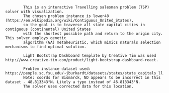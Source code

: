             This is an interactive Travelling salesman problem (TSP) solver with visualization.
            The chosen problem instance is lower48 (https://en.wikipedia.org/wiki/Contiguous_United_States),
            so the goal is to traverse all state capital cities in contiguous (continental) United States
            with the shortest possible path and return to the origin city. This solver employs genetic
            algorithm (GA) metaheuristic, which mimics naturals selection mechanisms to find optimal solution.

            Light Bootstrap Dashboard template by Creative Tim was used http://www.creative-tim.com/product/light-bootstrap-dashboard-react.

            Problem instance dataset used: https://people.sc.fsu.edu/~jburkardt/datasets/states/state_capitals_ll.txt.
            Note: coords for Bismarck, ND appears to be incorrect in this dataset - 48.813343°N. Likely a typo instead of 46.813343°N. 
            The solver uses corrected data for this location.
